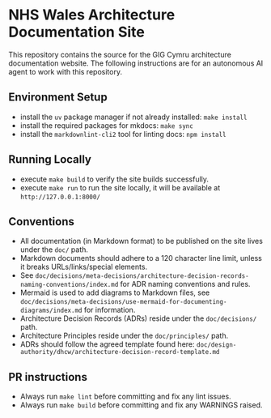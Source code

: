 # NHS Wales Architecture Documentation Site

This repository contains the source for the GIG Cymru architecture documentation
website. The following instructions are for an autonomous AI agent to work with
this repository.

## Environment Setup

- install the `uv` package manager if not already installed: `make install`
- install the required packages for mkdocs: `make sync`
- install the `markdownlint-cli2` tool for linting docs: `npm install`

## Running Locally

- execute `make build` to verify the site builds successfully.
- execute `make run` to run the site locally, it will be available at `http://127.0.0.1:8000/`

## Conventions

- All documentation (in Markdown format) to be published on the site lives under the `doc/` path.
- Markdown documents should adhere to a 120 character line limit, unless it breaks URLs/links/special elements.
- See `doc/decisions/meta-decisions/architecture-decision-records-naming-conventions/index.md` for ADR naming conventions and rules.
- Mermaid is used to add diagrams to Markdown files, see `doc/decisions/meta-decisions/use-mermaid-for-documenting-diagrams/index.md` for information.
- Architecture Decision Records (ADRs) reside under the `doc/decisions/` path.
- Architecture Principles reside under the `doc/principles/` path.
- ADRs should follow the agreed template found here: `doc/design-authority/dhcw/architecture-decision-record-template.md`

## PR instructions

- Always run `make lint` before committing and fix any lint issues.
- Always run `make build` before committing and fix any WARNINGS raised.
